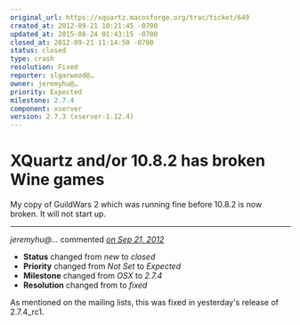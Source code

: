 ```yaml
---
original_url: https://xquartz.macosforge.org/trac/ticket/649
created_at: 2012-09-21 10:21:45 -0700
updated_at: 2015-08-24 01:43:15 -0700
closed_at: 2012-09-21 11:14:50 -0700
status: closed
type: crash
resolution: Fixed
reporter: slgarwood@…
owner: jeremyhu@…
priority: Expected
milestone: 2.7.4
component: xserver
version: 2.7.3 (xserver-1.12.4)
---
```


XQuartz and/or 10.8.2 has broken Wine games
===========================================


My copy of GuildWars 2 which was running fine before 10.8.2 is now broken. It will not start up.



---

*jeremyhu@…* commented *[on Sep 21, 2012](https://xquartz.macosforge.org/trac/ticket/649#comment:1 "September 21, 2012 at 11:14 AM PDT")*

-   **Status** changed from *new* to *closed*
-   **Priority** changed from *Not Set* to *Expected*
-   **Milestone** changed from *OSX* to *2.7.4*
-   **Resolution** changed from to *fixed*

As mentioned on the mailing lists, this was fixed in yesterday's release of 2.7.4\_rc1.




